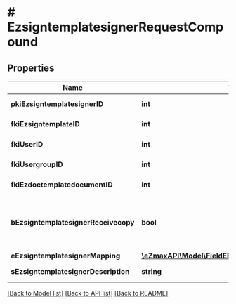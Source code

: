 # # EzsigntemplatesignerRequestCompound

## Properties

Name | Type | Description | Notes
------------ | ------------- | ------------- | -------------
**pkiEzsigntemplatesignerID** | **int** | The unique ID of the Ezsigntemplatesigner | [optional]
**fkiEzsigntemplateID** | **int** | The unique ID of the Ezsigntemplate |
**fkiUserID** | **int** | The unique ID of the User | [optional]
**fkiUsergroupID** | **int** | The unique ID of the Usergroup | [optional]
**fkiEzdoctemplatedocumentID** | **int** | The unique ID of the Ezdoctemplatedocument | [optional]
**bEzsigntemplatesignerReceivecopy** | **bool** | If this flag is true. The signatory will receive a copy of every signed Ezsigndocument even if it ain&#39;t required to sign the document. | [optional]
**eEzsigntemplatesignerMapping** | [**\eZmaxAPI\Model\FieldEEzsigntemplatesignerMapping**](FieldEEzsigntemplatesignerMapping.md) |  | [optional]
**sEzsigntemplatesignerDescription** | **string** | The description of the Ezsigntemplatesigner |

[[Back to Model list]](../../README.md#models) [[Back to API list]](../../README.md#endpoints) [[Back to README]](../../README.md)
